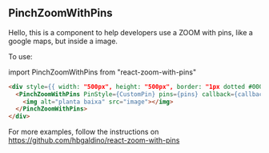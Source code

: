 ## PinchZoomWithPins

Hello, this is a component to help developers use a ZOOM with pins, like a google maps, but inside a image.

To use:

import PinchZoomWithPins from "react-zoom-with-pins"

```html
<div style={{ width: "500px", height: "500px", border: "1px dotted #000000" }}>
  <PinchZoomWithPins PinStyle={CustomPin} pins={pins} callback={callback}>
    <img alt="planta baixa" src="image"></img>
  </PinchZoomWithPins>
</div>
```


For more examples, follow the instructions on https://github.com/hbgaldino/react-zoom-with-pins